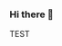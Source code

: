 ### Hi there 👋

<!--
**manuel-salazar1/manuel-salazar1** is a ✨ _special_ ✨ repository because its `README.md` (this file) appears on your GitHub profile.

Here are some ideas to get you started:

- 🔭 I’m currently working on adding some skills to my toolbox to help me manipulate the world around me. Thanks Codeup!
- 🌱 I’m currently learning anything and everything that I can. 
- 👯 I’m looking to collaborate on anything sports related. Most interested in NFL and NBA. 
- 🤔 I’m looking for help with life :)
- 💬 Ask me about almost anything! I'll let you know if I don't want to entertain your question. It's unlikely though!
- 📫 How to reach me: Search for me on LinkedIn or anywhere else you can find me. 
- 😄 
- ⚡ Fun fact: I ran my first marathon in Decemeber of 2022. It's was one of the hardest things I've ever done physically and I grew mentally! 
-->


TEST